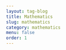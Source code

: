 ```yaml
---
layout: tag-blog
title: Mathematics
slug: mathematics
category: mathematics
menu: false
order: 1
---
```

